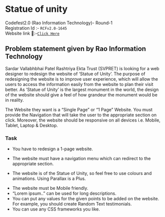 # Statue of unity
Codefest2.0 (Rao Information Technology)- Round-1    
Registration Id :- `RCFv2.0-1645`      
Website link 🔗:-[`Click Here`](https://harrshhpattell.github.io/Statue-Of-Unity-Website/)  

## Problem statement given by Rao Information Technology   
Sardar Vallabhbhai Patel Rashtriya Ekta Trust (SVPRET) is looking for a web designer to redesign the website of ‘Statue of Unity’. The purpose of redesigning the website is to improve user experience, which will allow the users to access the information easily from the website to plan their visit better. As ‘Statue of Unity’ is the largest monument in the world, the design of the website should give a feel of how grandeur the monument would be in reality.


The Website they want is a “Single Page” or “1 Page” Website. You must provide the Navigation that will take the user to the appropriate section on click. Moreover, the website should be responsive on all devices i.e. Mobile, Tablet, Laptop & Desktop.     

### Task    

+ You have to redesign a 1-page website.
- The website must have a navigation menu which can redirect to the appropriate section.
* The website is of the Statue of Unity, so feel free to use colours and animations. Using Parallax is a Plus.
+ The website must be Mobile friendly.
+ “Lorem ipsum..” can be used for long descriptions.
+ You can put any values for the given points to be added on the website. For example, you should create Random Text testimonials.
+ You can use any CSS frameworks you like.

